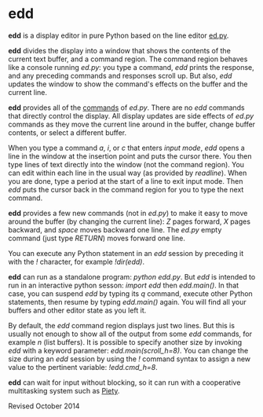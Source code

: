 
edd
===

**edd** is a display editor in pure Python based on the line editor
  [ed.py](ed.md).

**edd** divides the display into a window that shows the contents of
the current text buffer, and a command region. The command region
behaves like a console running *ed.py*: you type a command, *edd*
prints the response, and any preceding commands and responses scroll
up.  But also, *edd* updates the window to show the command's effects
on the buffer and the current line.

**edd** provides all of the [commands](ed.txt) of *ed.py*.  There are no *edd*
commands that directly control the display.  All display updates are
side effects of *ed.py* commands as they move the current line around
in the buffer, change buffer contents, or select a different buffer.

When you type a command *a*, *i*, or *c* that enters *input mode*,
*edd* opens a line in the window at the insertion point and puts the
cursor there.  You then type lines of text directly into the window
(not the command region).  You can edit within each line in the usual
way (as provided by *readline*).  When you are done, type a period at
the start of a line to exit input mode.  Then *edd* puts the cursor
back in the command region for you to type the next command.

**edd** provides a few new commands (not in *ed.py*) to make it easy
to move around the buffer (by changing the current line): *Z* pages
forward, *X* pages backward, and *space* moves backward one line.  The
*ed.py* empty command (just type *RETURN*) moves forward one line.

You can execute any Python statement in an *edd* session by preceding
it with the *!* character, for example *!dir(edd)*.

**edd** can run as a standalone program: *python edd.py*.  But *edd*
is intended to run in an interactive python sesson: *import edd* then
*edd.main()*.  In that case, you can suspend *edd* by typing its *q*
command, execute other Python statements, then resume by typing
*edd.main()* again.  You will find all your buffers and other editor
state as you left it.

By default, the *edd* command region displays just two lines.  But
this is usually not enough to show all of the output from some *edd*
commands, for example *n* (list buffers).  It is possible to specify
another size by invoking *edd* with a keyword parameter:
*edd.main(scroll_h=8)*.   You can change the size during an
*edd* session by using the *!* command syntax to assign a new value
to the pertinent variable:  *!edd.cmd_h=8*.

**edd** can wait for input without blocking, so it can run with a
cooperative multitasking system such as [Piety](../piety/README.md).

Revised October 2014

